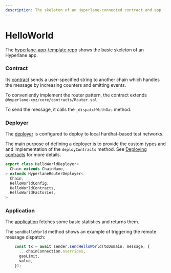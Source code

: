 ```yaml
---
description: The skeleton of an Hyperlane-connected contract and app
---
```


# HelloWorld

The [hyperlane-app-template repo](https://github.com/hyperlane-xyz/hyperlane-app-template) shows the basic skeleton of an Hyperlane app.

### Contract

Its [contract](https://github.com/hyperlane-xyz/hyperlane-app-template/blob/main/contracts/HelloWorld.sol) sends a user-specified string to another chain which handles the message by increasing counters and emitting events.&#x20;

To conveniently implement the router pattern, the contract extends `@hyperlane-xyz/core/contracts/Router.sol`

To send the message, it calls the `_dispatchWithGas` method.

### Deployer

The [deployer](https://github.com/hyperlane-xyz/hyperlane-app-template/blob/main/src/deploy/deploy.ts) is configured to deploy to local hardhat-based test networks.

The main purpose of defining a deployer is to provide the custom types and and implementation of the `deployContracts` method. See [Deploying contracts](../../sdks/building-applications/nodejs-sdk/deploying-contracts.md) for more details.

```typescript
export class HelloWorldDeployer<
  Chain extends ChainName,
> extends HyperlaneRouterDeployer<
  Chain,
  HelloWorldConfig,
  HelloWorldContracts,
  HelloWorldFactories,
> 
```

### Application

The [application](https://github.com/hyperlane-xyz/hyperlane-app-template/blob/main/src/app/app.ts) fetches some basic statistics and returns them.

The `sendHelloWorld` method shows an example of triggering the remote message dispatch:

```typescript
    const tx = await sender.sendHelloWorld(toDomain, message, {
      ...chainConnection.overrides,
      gasLimit,
      value,
    });
```
